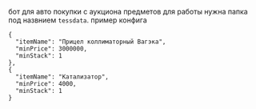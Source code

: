 бот для авто покупки с аукциона предметов для работы нужна папка под назвнием `tessdata`.
пример конфига
```
{
  "itemName": "Прицел коллиматорный Вагэка",
  "minPrice": 3000000,
  "minStack": 1
},
{
  "itemName": "Катализатор",
  "minPrice": 4000,
  "minStack": 1
}
```
